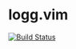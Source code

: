 # logg.vim

[![Build Status](https://travis-ci.org/yukpiz/logg.vim.svg?branch=master)](https://travis-ci.org/yukpiz/logg.vim)


